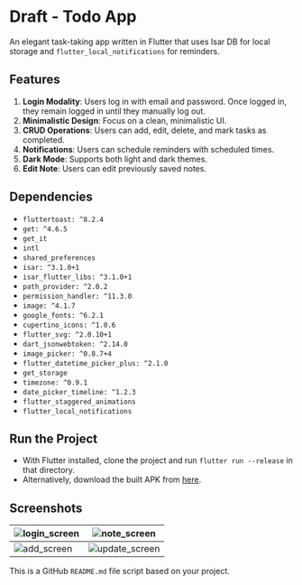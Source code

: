 # Draft - Todo App

An elegant task-taking app written in Flutter that uses Isar DB for local storage and `flutter_local_notifications` for reminders.

## Features

1. **Login Modality**: Users log in with email and password. Once logged in, they remain logged in until they manually log out.
2. **Minimalistic Design**: Focus on a clean, minimalistic UI.
3. **CRUD Operations**: Users can add, edit, delete, and mark tasks as completed.
4. **Notifications**: Users can schedule reminders with scheduled times.
5. **Dark Mode**: Supports both light and dark themes.
6. **Edit Note**: Users can edit previously saved notes.

## Dependencies

- `fluttertoast: ^8.2.4`
- `get: ^4.6.5`
- `get_it`
- `intl`
- `shared_preferences`
- `isar: ^3.1.0+1`
- `isar_flutter_libs: ^3.1.0+1`
- `path_provider: ^2.0.2`
- `permission_handler: ^11.3.0`
- `image: ^4.1.7`
- `google_fonts: ^6.2.1`
- `cupertino_icons: ^1.0.6`
- `flutter_svg: ^2.0.10+1`
- `dart_jsonwebtoken: ^2.14.0`
- `image_picker: ^0.8.7+4`
- `flutter_datetime_picker_plus: ^2.1.0`
- `get_storage`
- `timezone: ^0.9.1`
- `date_picker_timeline: ^1.2.3`
- `flutter_staggered_animations`
- `flutter_local_notifications`

## Run the Project

- With Flutter installed, clone the project and run `flutter run --release` in that directory.
- Alternatively, download the built APK from [here](https://drive.google.com/drive/folders/1GiX4zkn9gbjR7pc9Gr4F-04MQqXOYLWh?usp=sharing).

## Screenshots

| ![login_screen](https://github.com/user-attachments/assets/32410e27-bd40-46ae-9b65-f1c0fa151fa3) | ![note_screen](https://github.com/user-attachments/assets/f83df247-ecce-4703-a1e4-960deefa40f6) |
| ------------------------------------------------------------------------------------------------ | ------------------------------------------------------------------------------------------------ |
| ![add_screen](https://github.com/user-attachments/assets/9f725f87-f149-43e9-b5ef-9f87dc340be9)    | ![update_screen](https://github.com/user-attachments/assets/04f004f3-4737-404c-97ac-e916f83f51d9) |

This is a GitHub `README.md` file script based on your project.
